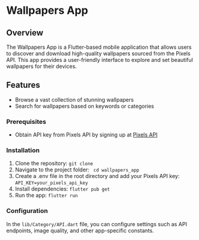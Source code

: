 # Wallpapers App
## Overview

The Wallpapers App is a Flutter-based mobile application that allows users to discover and download high-quality wallpapers sourced from the Pixels API. This app provides a user-friendly interface to explore and set beautiful wallpapers for their devices.
## Features

- Browse a vast collection of stunning wallpapers
- Search for wallpapers based on keywords or categories
### Prerequisites
- Obtain API key from Pixels API by signing up at [Pixels API](https://www.pexels.com/api/)

### Installation

1. Clone the repository: `git clone`
2. Navigate to the project folder: ` cd wallpapers_app`
3. Create a .env file in the root directory and add your Pixels API key: `API_KEY=your_pixels_api_key`
4. Install dependencies: `flutter pub get`
5. Run the app: `flutter run`

### Configuration
In the `lib/Category/API.dart` file, you can configure settings such as API endpoints, image quality, and other app-specific constants.
